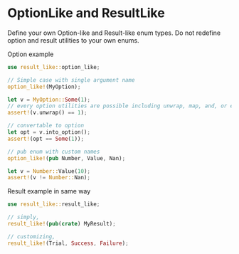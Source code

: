 # OptionLike and ResultLike

Define your own Option-like and Result-like enum types.
Do not redefine option and result utilities to your own enums.

Option example
```rust
use result_like::option_like;

// Simple case with single argument name
option_like!(MyOption);

let v = MyOption::Some(1);
// every option utilities are possible including unwrap, map, and, or etc.
assert!(v.unwrap() == 1);

// convertable to option
let opt = v.into_option();
assert!(opt == Some(1));

// pub enum with custom names
option_like!(pub Number, Value, Nan);

let v = Number::Value(10);
assert!(v != Number::Nan);
```

Result example in same way
```rust
use result_like::result_like;

// simply,
result_like!(pub(crate) MyResult);

// customizing,
result_like!(Trial, Success, Failure);
```

